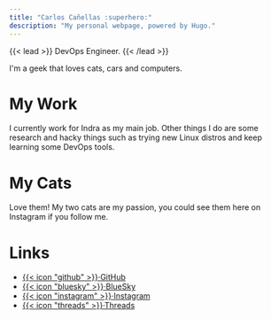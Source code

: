 ```yaml
---
title: "Carlos Cañellas :superhero:"
description: "My personal webpage, powered by Hugo."
---
```


{{< lead >}}
DevOps Engineer.
{{< /lead >}}

I'm a geek that loves cats, cars and computers.

# My Work

I currently work for Indra as my main job. Other things I do are some research and hacky things such as trying new Linux distros and keep learning some DevOps tools.

# My Cats

Love them! My two cats are my passion, you could see them here on Instagram if you follow me.

# Links

- [{{< icon "github" >}}·GitHub](https://github.com/suzamax)
- [{{< icon "bluesky" >}}·BlueSky](https://bsky.app/profile/suzamax.one)
- [{{< icon "instagram" >}}·Instagram](https://instagram.com/suzamax.one)
- [{{< icon "threads" >}}·Threads](https://threads.net/suzamax.one)
